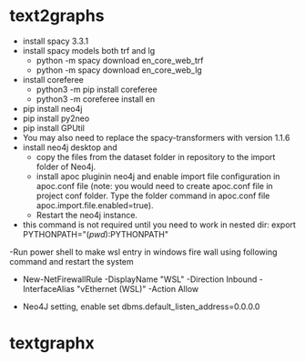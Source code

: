 # text2graphs

- install spacy 3.3.1
- install spacy models both trf and lg
  - python -m spacy download en_core_web_trf
  - python -m spacy download en_core_web_lg
- install coreferee
  - python3 -m pip install coreferee
  - python3 -m coreferee install en
- pip install neo4j
- pip install py2neo
- pip install GPUtil
- You may also need to replace the spacy-transformers with version 1.1.6
- install neo4j desktop and 
  - copy the files from the dataset folder in repository to the import folder of Neo4j. 
  - install apoc pluginin neo4j and enable import file configuration in apoc.conf file (note: you would need to create apoc.conf file in project conf folder. Type the folder command in apoc.conf file apoc.import.file.enabled=true). 
  - Restart the neo4j instance.
- this command is not required until you need to work in nested dir: export PYTHONPATH="$(pwd):$PYTHONPATH"



-Run power shell to make wsl entry in windows fire wall using following command and restart the system
  - New-NetFirewallRule -DisplayName "WSL" -Direction Inbound  -InterfaceAlias "vEthernet (WSL)"  -Action Allow
  
 - Neo4J setting, enable set dbms.default_listen_address=0.0.0.0
# textgraphx
